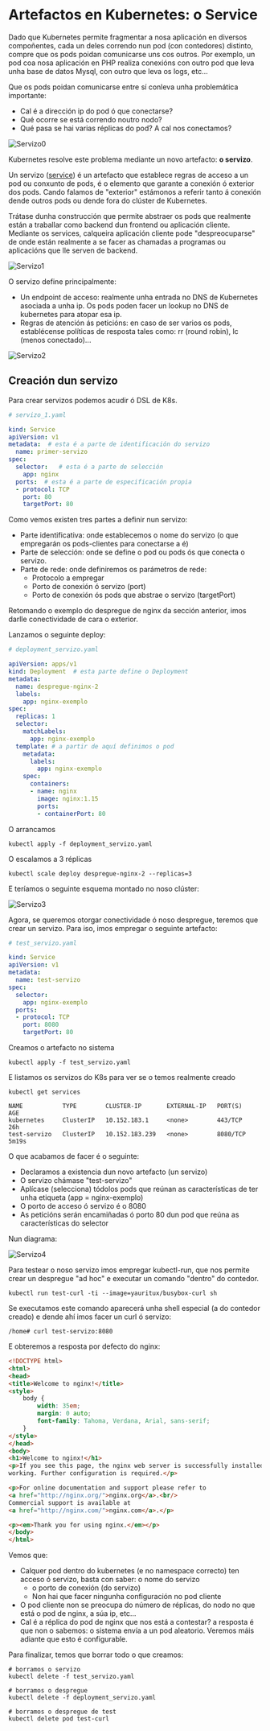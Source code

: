 # Artefactos en Kubernetes: o Service

Dado que Kubernetes permite fragmentar a nosa aplicación en diversos compoñentes, cada un deles correndo nun pod (con contedores) distinto, compre que os pods poidan comunicarse uns cos outros. Por exemplo, un pod coa nosa aplicación en PHP realiza conexións con outro pod que leva unha base de datos Mysql, con outro que leva os logs, etc...

Que os pods poidan comunicarse entre sí conleva unha problemática importante:

- Cal é a dirección ip do pod ó que conectarse?
- Qué ocorre se está correndo noutro nodo?
- Qué pasa se hai varias réplicas do pod? A cal nos conectamos?

![Servizo0](./../_media/02/servizo0.png)

Kubernetes resolve este problema mediante un novo artefacto: **o servizo**. 

Un servizo ([service]()) é un artefacto que establece regras de acceso a un pod ou conxunto de pods, é o elemento que garante a conexión ó exterior dos pods. Cando falamos de "exterior" estámonos a referir tanto á conexión dende outros pods ou dende fora do clúster de Kubernetes.  

Trátase dunha construcción que permite abstraer os pods que realmente están a traballar como backend dun frontend ou aplicación cliente. Mediante os services, calqueira aplicación cliente pode "despreocuparse" de onde están realmente a se facer as chamadas a programas ou aplicacións que lle serven de backend.

![Servizo1](./../_media/02/servizo1.png)

O servizo define principalmente:

- Un endpoint de acceso: realmente unha entrada no DNS de Kubernetes asociada a unha ip. Os pods poden facer un lookup no DNS de kubernetes para atopar esa ip. 
- Regras de atención ás peticións: en caso de ser varios os pods, establécense políticas de resposta tales como: rr (round robin), lc (menos conectado)...

![Servizo2](./../_media/02/servizo2.png)

## Creación dun servizo

Para crear servizos podemos acudir ó DSL de K8s.

```yaml
# servizo_1.yaml

kind: Service
apiVersion: v1
metadata:  # esta é a parte de identificación do servizo
  name: primer-servizo
spec:
  selector:   # esta é a parte de selección
    app: nginx
  ports:  # esta é a parte de especificación propia
  - protocol: TCP
    port: 80
    targetPort: 80
```

Como vemos existen tres partes a definir nun servizo:

- Parte identificativa: onde establecemos o nome do servizo (o que empregarán os pods-clientes para conectarse a é)
- Parte de selección: onde se define o pod ou pods ós que conecta o servizo. 
- Parte de rede: onde definiremos os parámetros de rede: 
  - Protocolo a empregar
  - Porto de conexión ó servizo (port)
  - Porto de conexión ós pods que abstrae o servizo (targetPort)

Retomando o exemplo do despregue de nginx da sección anterior, imos darlle conectividade de cara o exterior. 

Lanzamos o seguinte deploy:

```yaml
# deployment_servizo.yaml

apiVersion: apps/v1
kind: Deployment  # esta parte define o Deployment
metadata:
  name: despregue-nginx-2
  labels:
    app: nginx-exemplo
spec:
  replicas: 1
  selector:
    matchLabels:
      app: nginx-exemplo
  template: # a partir de aquí definimos o pod
    metadata:
      labels:
        app: nginx-exemplo
    spec:
      containers:
      - name: nginx
        image: nginx:1.15
        ports:
        - containerPort: 80
```

O arrancamos

```shell
kubectl apply -f deployment_servizo.yaml
```

O escalamos a 3 réplicas

```shell
kubectl scale deploy despregue-nginx-2 --replicas=3
```

E teríamos o seguinte esquema montado no noso clúster:

![Servizo3](./../_media/02/servizo3.png)

Agora, se queremos otorgar conectividade ó noso despregue, teremos que crear un servizo. Para iso, imos empregar o seguinte artefacto:

```yaml
# test_servizo.yaml

kind: Service
apiVersion: v1
metadata:
  name: test-servizo
spec:
  selector:
    app: nginx-exemplo
  ports:
  - protocol: TCP
    port: 8080
    targetPort: 80
```

Creamos o artefacto no sistema

```shell
kubectl apply -f test_servizo.yaml
```

E listamos os servizos do K8s para ver se o temos realmente creado

```shell
kubectl get services

NAME           TYPE        CLUSTER-IP       EXTERNAL-IP   PORT(S)    AGE
kubernetes     ClusterIP   10.152.183.1     <none>        443/TCP    26h
test-servizo   ClusterIP   10.152.183.239   <none>        8080/TCP   5m19s
```

O que acabamos de facer é o seguinte:

- Declaramos a existencia dun novo artefacto (un servizo)
- O servizo chámase "test-servizo"
- Aplícase (selecciona) tódolos pods que reúnan as características de ter unha etiqueta (app = nginx-exemplo)
- O porto de acceso ó servizo é o 8080 
- As peticións serán encamiñadas ó porto 80 dun pod que reúna as características do selector

Nun diagrama:

![Servizo4](./../_media/02/servizo4.png)

Para testear o noso servizo imos empregar kubectl-run, que nos permite crear un despregue "ad hoc" e executar un comando "dentro" do contedor. 

```shell
kubectl run test-curl -ti --image=yauritux/busybox-curl sh
```

Se executamos este comando aparecerá unha shell especial (a do contedor creado) e dende ahí imos facer un curl ó servizo:

```shell
/home# curl test-servizo:8080
```

E obteremos a resposta por defecto do nginx:

```html
<!DOCTYPE html>
<html>
<head>
<title>Welcome to nginx!</title>
<style>
    body {
        width: 35em;
        margin: 0 auto;
        font-family: Tahoma, Verdana, Arial, sans-serif;
    }
</style>
</head>
<body>
<h1>Welcome to nginx!</h1>
<p>If you see this page, the nginx web server is successfully installed and
working. Further configuration is required.</p>

<p>For online documentation and support please refer to
<a href="http://nginx.org/">nginx.org</a>.<br/>
Commercial support is available at
<a href="http://nginx.com/">nginx.com</a>.</p>

<p><em>Thank you for using nginx.</em></p>
</body>
</html>
```

Vemos que:

- Calquer pod dentro do kubernetes (e no namespace correcto) ten acceso ó servizo, basta con saber:
o nome do servizo
  - o porto de conexión (do servizo)
  - Non hai que facer ningunha configuración no pod cliente
- O pod cliente non se preocupa do número de réplicas, do nodo no que está o pod de nginx, a súa ip, etc...
- Cal é a réplica do pod de nginx que nos está a contestar? a resposta é que non o sabemos: o sistema envía a un pod aleatorio. Veremos máis adiante que esto é configurable. 

Para finalizar, temos que borrar todo o que creamos:

```shell
# borramos o servizo
kubectl delete -f test_servizo.yaml

# borramos o despregue
kubectl delete -f deployment_servizo.yaml

# borramos o despregue de test
kubectl delete pod test-curl
```
